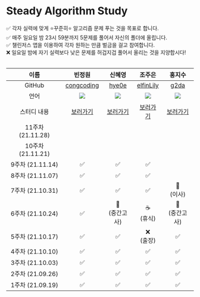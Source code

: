 # Steady Algorithm Study
✅ 각자 실력에 맞게 ⭐꾸준히⭐ 알고리즘 문제 푸는 것을 목표로 합니다.  
✅ 매주 일요일 밤 23시 59분까지 5문제를 풀어서 자신의 폴더에 올립니다.  
✅ 챌린저스 앱을 이용하여 각자 원하는 만큼 벌금을 걸고 참여합니다.  
❌ 일요일 밤에 자기 실력보다 낮은 문제를 허겁지겁 풀어서 올리는 것을 지양합시다!  
<br />

이름 | 빈정원 | 신혜영 | 조주은 | 홍지수
:-: | :-: | :-: | :-: | :-:
GitHub | [congcoding](https://github.com/congcoding) | [hye0e](https://github.com/hye0e) | [elfinLily](https://github.com/elfinLily) | [g2da](https://github.com/g2da)
언어 | <img src="https://img.shields.io/badge/Java-007396?style=flat-square&logo=Java&logoColor=white" /> | <img src="https://img.shields.io/badge/Python-3766AB?style=flat-square&logo=Python&logoColor=white"/> | <img src="https://img.shields.io/badge/C%23-239120?style=flat-square&logo=csharp&logoColor=white" /> | <img src="https://img.shields.io/badge/Python-3766AB?style=flat-square&logo=Python&logoColor=white"/>
스터디 내용 | [보러가기](https://github.com/congcoding/ProgrammersStudy/tree/main/%EB%B9%88%EC%A0%95%EC%9B%90) | [보러가기](https://github.com/congcoding/ProgrammersStudy/tree/main/%EC%8B%A0%ED%98%9C%EC%98%81) | [보러가기](https://github.com/congcoding/ProgrammersStudy/tree/main/%EC%A1%B0%EC%A3%BC%EC%9D%80) | [보러가기](https://github.com/congcoding/ProgrammersStudy/tree/main/%ED%99%8D%EC%A7%80%EC%88%98)
11주차 (21.11.28) |  |  |  |
10주차 (21.11.21) |  |  |  |
9주차 (21.11.14) | ✅ | ✅ | ✅ | 
8주차 (21.11.07) | ✅ | ✅ | ✅ | 
7주차 (21.10.31) | ✅ | ✅ | ✅ | 🚚 <br /> (이사)
6주차 (21.10.24) | ✅ | 📝 <br /> (중간고사) | ☕ <br /> (휴식) | 📝 <br /> (중간고사)
5주차 (21.10.17) | ✅ | ✅ | ❌ <br /> (출장) | ✅
4주차 (21.10.10) | ✅ | ✅ | ✅ | ✅
3주차 (21.10.03) | ✅ | ✅ | ✅ | ✅
2주차 (21.09.26) | ✅ | ✅ | ✅ | ✅
1주차 (21.09.19) | ✅ | ✅ | ✅ | ✅
